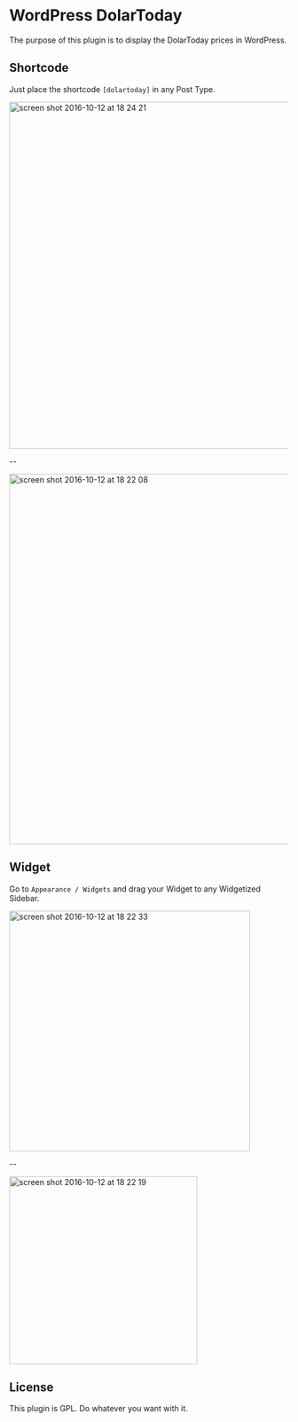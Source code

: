 # WordPress DolarToday

The purpose of this plugin is to display the DolarToday prices in WordPress.

## Shortcode

Just place the shortcode `[dolartoday]` in any Post Type.

<img width="626" alt="screen shot 2016-10-12 at 18 24 21" src="https://cloud.githubusercontent.com/assets/52452/19329895/1e768eec-90a9-11e6-81c0-ace9e68db977.png">

--

<img width="668" alt="screen shot 2016-10-12 at 18 22 08" src="https://cloud.githubusercontent.com/assets/52452/19329875/0bd9a576-90a9-11e6-9489-d628705905b1.png">

## Widget

Go to `Appearance / Widgets` and drag your Widget to any Widgetized Sidebar.

<img width="434" alt="screen shot 2016-10-12 at 18 22 33" src="https://cloud.githubusercontent.com/assets/52452/19329865/0176d4a0-90a9-11e6-84b1-1d50f9616104.png">

--

<img width="339" alt="screen shot 2016-10-12 at 18 22 19" src="https://cloud.githubusercontent.com/assets/52452/19329907/2c59c9ac-90a9-11e6-9e73-deb140f87c6e.png">

## License

This plugin is GPL. Do whatever you want with it.
